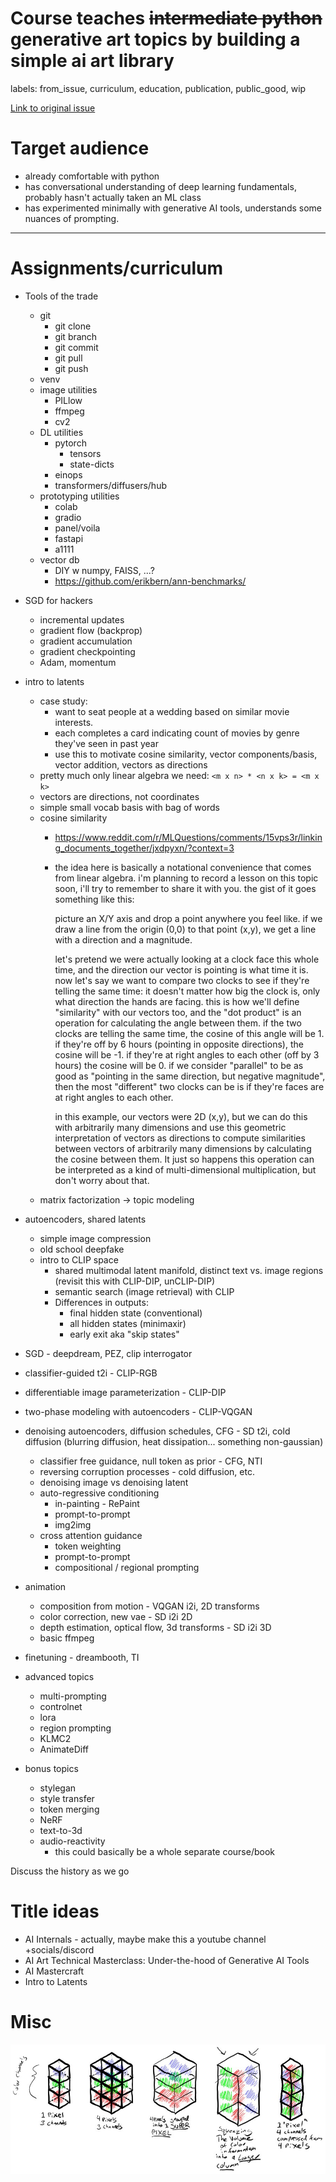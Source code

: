 # Course teaches ~~intermediate python~~ generative art topics by building a simple ai art library

labels: from_issue, curriculum, education, publication, public_good, wip

[Link to original issue](https://github.com/dmarx/bench-warmers/issues/34)

# Target audience

- already comfortable with python
- has conversational understanding of deep learning fundamentals, probably hasn't actually taken an ML class
- has experimented minimally with generative AI tools, understands some nuances of prompting.

---

# Assignments/curriculum

* Tools of the trade
  * git
    * git clone
    * git branch
    * git commit
    * git pull
    * git push 
  * venv 
  * image utilities 
    * PILlow
    * ffmpeg
    * cv2
  * DL utilities
    * pytorch
      * tensors
      * state-dicts
    * einops
    * transformers/diffusers/hub
  * prototyping utilities
    * colab
    * gradio
    * panel/voila
    * fastapi
    * a1111
  * vector db
    * DIY w numpy, FAISS, ...?
    * https://github.com/erikbern/ann-benchmarks/
* SGD for hackers
  * incremental updates
  * gradient flow (backprop)
  * gradient accumulation
  * gradient checkpointing
  * Adam, momentum
* intro to latents
  * case study:
    * want to seat people at a wedding based on similar movie interests.
    * each completes a card indicating count of movies by genre they've seen in past year
    * use this to motivate cosine similarity, vector components/basis, vector addition, vectors as directions
  * pretty much only linear algebra we need: `<m x n> * <n x k> = <m x k>`
  * vectors are directions, not coordinates
  * simple small vocab basis with bag of words
  * cosine similarity
    * https://www.reddit.com/r/MLQuestions/comments/15vps3r/linking_documents_together/jxdpyxn/?context=3
    * the idea here is basically a notational convenience that comes from linear algebra. i'm planning to record a lesson on this topic soon, i'll try to remember to share it with you. the gist of it goes something like this:

      picture an X/Y axis and drop a point anywhere you feel like. if we draw a line from the origin (0,0) to that point (x,y), we get a line with a direction and a magnitude.

      let's pretend we were actually looking at a clock face this whole time, and the direction our vector is pointing is what time it is. now let's say we want to compare two clocks to see if they're telling the same time: it doesn't matter how big the clock is, only what direction the hands are facing. this is how we'll define "similarity" with our vectors too, and the "dot product" is an operation for calculating the angle between them. if the two clocks are telling the same time, the cosine of this angle will be 1. if they're off by 6 hours (pointing in opposite directions), the cosine will be -1. if they're at right angles to each other (off by 3 hours) the cosine will be 0. if we consider "parallel" to be as good as "pointing in the same direction, but negative magnitude", then the most "different" two clocks can be is if they're faces are at right angles to each other.

      in this example, our vectors were 2D (x,y), but we can do this with arbitrarily many dimensions and use this geometric interpretation of vectors as directions to compute similarities between vectors of arbitrarily many dimensions by calculating the cosine between them. It just so happens this operation can be interpreted as a kind of multi-dimensional multiplication, but don't worry about that. 
  * matrix factorization -> topic modeling
 

* autoencoders, shared latents
  * simple image compression
  * old school deepfake
  * intro to CLIP space
    * shared multimodal latent manifold, distinct text vs. image regions (revisit this with CLIP-DIP, unCLIP-DIP)
    * semantic search (image retrieval) with CLIP
    * Differences in outputs:
      * final hidden state (conventional)
      * all hidden states (minimaxir)
      * early exit aka "skip states"
* SGD - deepdream, PEZ, clip interrogator
* classifier-guided t2i - CLIP-RGB
* differentiable image parameterization - CLIP-DIP
* two-phase modeling with autoencoders - CLIP-VQGAN
* denoising autoencoders, diffusion schedules, CFG - SD t2i, cold diffusion (blurring diffusion, heat dissipation... something non-gaussian)
  * classifier free guidance, null token as prior - CFG, NTI
  * reversing corruption processes - cold diffusion, etc.
  * denoising image vs denoising latent
  * auto-regressive conditioning
    * in-painting - RePaint
    * prompt-to-prompt
    * img2img
  * cross attention guidance
    * token weighting
    * prompt-to-prompt
    * compositional / regional prompting
* animation
  * composition from motion - VQGAN i2i, 2D transforms
  * color correction, new vae - SD i2i 2D
  * depth estimation, optical flow, 3d transforms - SD i2i 3D
  * basic ffmpeg
* finetuning - dreambooth, TI
* advanced topics
  * multi-prompting
  * controlnet
  * lora
  * region prompting
  * KLMC2
  * AnimateDiff
* bonus topics
  * stylegan
  * style transfer
  * token merging
  * NeRF
  * text-to-3d
  * audio-reactivity
    * this could basically be a whole separate course/book


Discuss the history as we go
 
# Title ideas

* AI Internals - actually, maybe make this a youtube channel +socials/discord
* AI Art Technical Masterclass: Under-the-hood of Generative AI Tools
* AI Mastercraft
* Intro to Latents

# Misc

![](./misc/superpixel-compression.jpeg)
